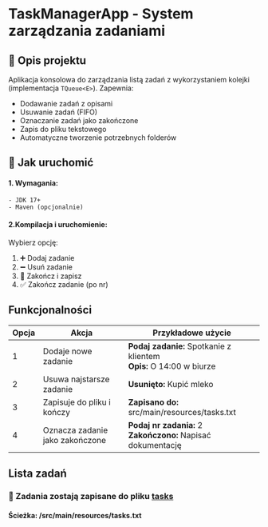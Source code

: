 # TaskManagerApp - System zarządzania zadaniami

## 📌 Opis projektu

Aplikacja konsolowa do zarządzania listą zadań z wykorzystaniem kolejki (implementacja `TQueue<E>`). Zapewnia:

- Dodawanie zadań z opisami
- Usuwanie zadań (FIFO)
- Oznaczanie zadań jako zakończone
- Zapis do pliku tekstowego
- Automatyczne tworzenie potrzebnych folderów

## 🚀 Jak uruchomić

#### 1. Wymagania:

    - JDK 17+
    - Maven (opcjonalnie)

#### 2.Kompilacja i uruchomienie:

Wybierz opcję:

1. ➕ Dodaj zadanie
2. ➖ Usuń zadanie
3. 💾 Zakończ i zapisz
4. ✅ Zakończ zadanie (po nr)

## Funkcjonalności

| Opcja | Akcja                           | Przykładowe użycie                                                       |
|-------|---------------------------------|--------------------------------------------------------------------------|
| 1     | Dodaje nowe zadanie             | **Podaj zadanie:** Spotkanie z klientem  <br> **Opis:** O 14:00 w biurze |
| 2     | Usuwa najstarsze zadanie        | **Usunięto:** Kupić mleko                                                |
| 3     | Zapisuje do pliku i kończy      | **Zapisano do:** src/main/resources/tasks.txt                            |
| 4     | Oznacza zadanie jako zakończone | **Podaj nr zadania:** 2  <br> **Zakończono:** Napisać dokumentację       |


## Lista zadań  
### 💾 Zadania zostają zapisane do pliku [tasks](/src/main/resources/tasks.txt)
#### Ścieżka: /src/main/resources/tasks.txt